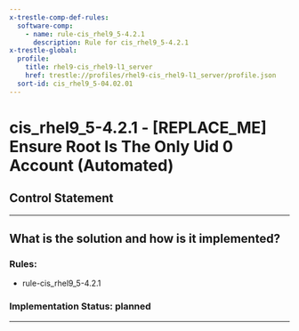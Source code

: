 ```yaml
---
x-trestle-comp-def-rules:
  software-comp:
    - name: rule-cis_rhel9_5-4.2.1
      description: Rule for cis_rhel9_5-4.2.1
x-trestle-global:
  profile:
    title: rhel9-cis_rhel9-l1_server
    href: trestle://profiles/rhel9-cis_rhel9-l1_server/profile.json
  sort-id: cis_rhel9_5-04.02.01
---
```


# cis_rhel9_5-4.2.1 - \[REPLACE_ME\] Ensure Root Is The Only Uid 0 Account (Automated)

## Control Statement

______________________________________________________________________

## What is the solution and how is it implemented?

<!-- For implementation status enter one of: implemented, partial, planned, alternative, not-applicable -->

<!-- Note that the list of rules under ### Rules: is read-only and changes will not be captured after assembly to JSON -->

<!-- Add control implementation description here for control: cis_rhel9_5-4.2.1 -->

### Rules:

  - rule-cis_rhel9_5-4.2.1

### Implementation Status: planned

______________________________________________________________________
